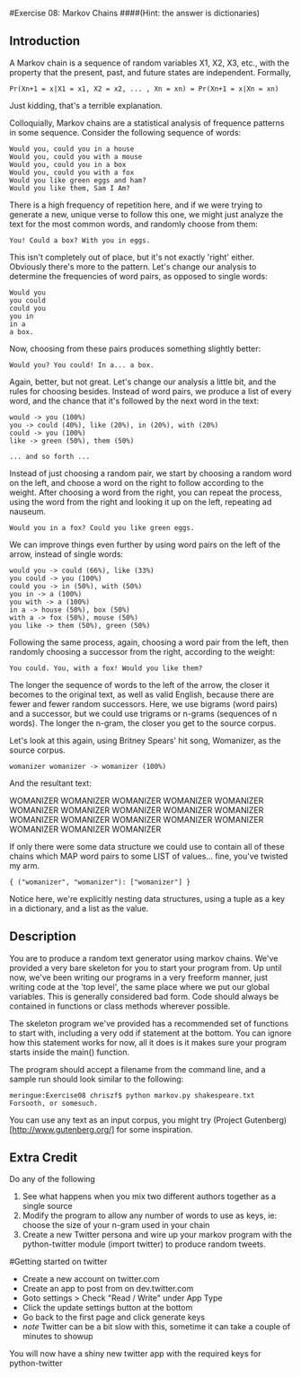 #Exercise 08: Markov Chains 
####(Hint: the answer is dictionaries)


Introduction
-------
A Markov chain is a sequence of random variables X1, X2, X3, etc., with the property that the present, past, and future states are independent. Formally,

    Pr(Xn+1 = x|X1 = x1, X2 = x2, ... , Xn = xn) = Pr(Xn+1 = x|Xn = xn)

Just kidding, that's a terrible explanation. 

Colloquially, Markov chains are a statistical analysis of frequence patterns in some sequence. Consider the following sequence of words:

    Would you, could you in a house
    Would you, could you with a mouse
    Would you, could you in a box
    Would you, could you with a fox
    Would you like green eggs and ham?
    Would you like them, Sam I Am?

There is a high frequency of repetition here, and if we were trying to generate a new, unique verse to follow this one, we might just analyze the text for the most common words, and randomly choose from them:

    You! Could a box? With you in eggs.

This isn't completely out of place, but it's not exactly 'right' either. Obviously there's more to the pattern. Let's change our analysis to determine the frequencies of word pairs, as opposed to single words:

    Would you
    you could
    could you
    you in
    in a
    a box.


Now, choosing from these pairs produces something slightly better:

    Would you? You could! In a... a box.

Again, better, but not great. Let's change our analysis a little bit, and the rules for choosing besides. Instead of word pairs, we produce a list of every word, and the chance that it's followed by the next word in the text:

    would -> you (100%)
    you -> could (40%), like (20%), in (20%), with (20%)
    could -> you (100%)
    like -> green (50%), them (50%)

    ... and so forth ...

Instead of just choosing a random pair, we start by choosing a random word on the left, and choose a word on the right to follow according to the weight. After choosing a word from the right, you can repeat the process, using the word from the right and looking it up on the left, repeating ad nauseum.

    Would you in a fox? Could you like green eggs. 

We can improve things even further by using word pairs on the left of the arrow, instead of single words:

    would you -> could (66%), like (33%)
    you could -> you (100%)
    could you -> in (50%), with (50%)
    you in -> a (100%)
    you with -> a (100%)
    in a -> house (50%), box (50%)
    with a -> fox (50%), mouse (50%)
    you like -> them (50%), green (50%)

Following the same process, again, choosing a word pair from the left, then randomly choosing a successor from the right, according to the weight:

    You could. You, with a fox! Would you like them?

The longer the sequence of words to the left of the arrow, the closer it becomes to the original text, as well as valid English, because there are fewer and fewer random successors. Here, we use bigrams (word pairs) and a successor, but we could use trigrams or n-grams (sequences of n words). The longer the n-gram, the closer you get to the source corpus.

Let's look at this again, using Britney Spears' hit song, Womanizer, as the source corpus.

    womanizer womanizer -> womanizer (100%)

And the resultant text:
   
   WOMANIZER WOMANIZER WOMANIZER WOMANIZER WOMANIZER WOMANIZER 
   WOMANIZER WOMANIZER WOMANIZER WOMANIZER WOMANIZER WOMANIZER 
   WOMANIZER WOMANIZER WOMANIZER WOMANIZER WOMANIZER WOMANIZER

If only there were some data structure we could use to contain all of these chains which MAP word pairs to some LIST of values... fine, you've twisted my arm.

    { ("womanizer", "womanizer"): ["womanizer"] }

Notice here, we're explicitly nesting data structures, using a tuple as a key in a dictionary, and a list as the value.


Description
-----------
You are to produce a random text generator using markov chains. We've provided a very bare skeleton for you to start your program from. Up until now, we've been writing our programs in a very freeform manner, just writing code at the 'top level', the same place where we put our global variables. This is generally considered bad form. Code should always be contained in functions or class methods wherever possible.

The skeleton program we've provided has a recommended set of functions to start with, including a very odd if statement at the bottom. You can ignore how this statement works for now, all it does is it makes sure your program starts inside the main() function.

The program should accept a filename from the command line, and a sample run should look similar to the following:

    meringue:Exercise08 chriszf$ python markov.py shakespeare.txt
    Forsooth, or somesuch.

You can use any text as an input corpus, you might try (Project Gutenberg)[http://www.gutenberg.org/] for some inspiration.

Extra Credit
------------
Do any of the following

1. See what happens when you mix two different authors together as a single source
2. Modify the program to allow any number of words to use as keys, ie: choose the size of your n-gram used in your chain
3. Create a new Twitter persona and wire up your markov program with the python-twitter module (import twitter) to produce random tweets.

#Getting started on twitter

- Create a new account on twitter.com
- Create an app to post from on dev.twitter.com
- Goto settings > Check "Read / Write" under App Type
- Click the update settings button at the bottom
- Go back to the first page and click generate keys
- *note* Twitter can be a bit slow with this, sometime it can take a couple of minutes to showup

You will now have a shiny new twitter app with the required keys for python-twitter


